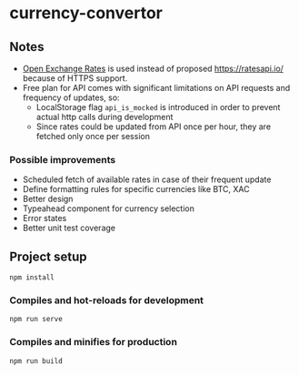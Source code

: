 # currency-convertor

## Notes

* [Open Exchange Rates](https://openexchangerates.org/) is used instead of proposed  https://ratesapi.io/ because of HTTPS support.
* Free plan for API comes with significant limitations on API requests and frequency of updates, so:
    * LocalStorage flag `api_is_mocked` is introduced in order to prevent actual http calls during development
    * Since rates could be updated from API once per hour, they are fetched only once per session
    
### Possible improvements

* Scheduled fetch of available rates in case of their frequent update
* Define formatting rules for specific currencies like BTC, XAC 
* Better design
* Typeahead component for currency selection
* Error states
* Better unit test coverage

## Project setup

```
npm install
```

### Compiles and hot-reloads for development

```
npm run serve
```

### Compiles and minifies for production

```
npm run build
```
